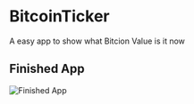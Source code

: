 # BitcoinTicker
A easy app to show what Bitcion Value is it now

## Finished App
![Finished App](http://i.giphy.com/l0HlQGzz2MQCKIBI4.gif)

